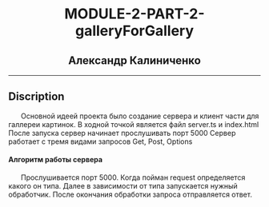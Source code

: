  <h1 align="center">MODULE-2-PART-2-galleryForGallery</h1>
   <h2 align="center">Александр Калиниченко</h2> 
<hr />
<h2> Discription</h2>
  <p style="text-indent: 25px;">Основной идеей проекта было создание сервера и клиент части для галлереи картинок.
  В ходной точкой является файл server.ts и index.html
  После запуска сервер начинает прослушивать порт 5000
  Сервер работает с тремя видами запросов Get, Post, Options


   <h4> Алгоритм работы сервера</h4>
<p style="text-indent: 25px;">Прослушивается порт 5000. Когда пойман request определяется какого он типа.
Далее в зависимости от типа запускается нужный обработчик. После окончания обработки запроса отправляется ответ.
<br/>
